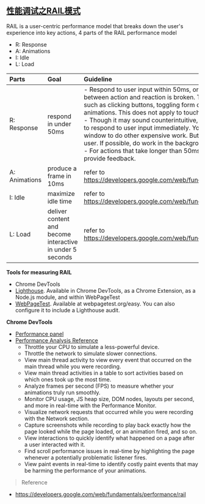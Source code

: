 ## [性能调试之RAIL模式](#top)

RAIL is a user-centric performance model that breaks down the user's experience into key actions, 4 parts of the RAIL performance model

- R: Response
- A: Animations
- I: Idle
- L: Load

| Parts |Goal|Guideline|
| :------------- | :------------- | :------------- |
|R: Response|respond in under 50ms|- Respond to user input within 50ms, or else the connection between action and reaction is broken. This applies to most inputs, such as clicking buttons, toggling form controls, or starting animations. This does not apply to touch drags or scrolls.<br>- Though it may sound counterintuitive, it's not always the right call to respond to user input immediately. You can use this 100ms window to do other expensive work. But be careful not to block the user. If possible, do work in the background.<br>- For actions that take longer than 50ms to complete, always provide feedback.|
|A: Animations|produce a frame in 10ms|refer to https://developers.google.com/web/fundamentals/performance/rail|
|I: Idle|maximize idle time|refer to https://developers.google.com/web/fundamentals/performance/rail|
|L: Load|deliver content and become interactive in under 5 seconds|refer to https://developers.google.com/web/fundamentals/performance/rail|

**Tools for measuring RAIL**

- Chrome DevTools
- [Lighthouse](https://developers.google.com/web/fundamentals/performance/rail#lighthouse). Available in Chrome DevTools, as a Chrome Extension, as a Node.js module, and within WebPageTest
- [WebPageTest](https://developers.google.com/web/fundamentals/performance/rail#webpagetest). Available at webpagetest.org/easy. You can also configure it to include a Lighthouse audit.

**Chrome DevTools**

- [Performance panel](https://developers.google.com/web/tools/chrome-devtools/evaluate-performance/)
- [Performance Analysis Reference](https://developers.google.com/web/tools/chrome-devtools/evaluate-performance/reference)
  - Throttle your CPU to simulate a less-powerful device.
  - Throttle the network to simulate slower connections.
  - View main thread activity to view every event that occurred on the main thread while you were recording.
  - View main thread activities in a table to sort activities based on which ones took up the most time.
  - Analyze frames per second (FPS) to measure whether your animations truly run smoothly.
  - Monitor CPU usage, JS heap size, DOM nodes, layouts per second, and more in real-time with the Performance Monitor.
  - Visualize network requests that occurred while you were recording with the Network section.
  - Capture screenshots while recording to play back exactly how the page looked while the page loaded, or an animation fired, and so on.
  - View interactions to quickly identify what happened on a page after a user interacted with it.
  - Find scroll performance issues in real-time by highlighting the page whenever a potentially problematic listener fires.
  - View paint events in real-time to identify costly paint events that may be harming the performance of your animations.

> Reference
- https://developers.google.com/web/fundamentals/performance/rail
